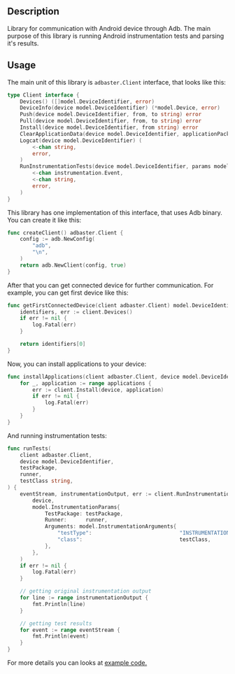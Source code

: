 ## Description

Library for communication with Android device through Adb. The main purpose of this library is running Android instrumentation tests and parsing it's results.

## Usage

The main unit of this library is `adbaster.Client` interface, that looks like this:

```go
type Client interface {
	Devices() ([]model.DeviceIdentifier, error)
	DeviceInfo(device model.DeviceIdentifier) (*model.Device, error)
	Push(device model.DeviceIdentifier, from, to string) error
	Pull(device model.DeviceIdentifier, from, to string) error
	Install(device model.DeviceIdentifier, from string) error
	ClearApplicationData(device model.DeviceIdentifier, applicationPackage string) error
	Logcat(device model.DeviceIdentifier) (
		<-chan string,
		error,
	)
	RunInstrumentationTests(device model.DeviceIdentifier, params model.InstrumentationParams) (
		<-chan instrumentation.Event,
		<-chan string,
		error,
	)
}
```

This library has one implementation of this interface, that uses Adb binary. You can create it like this:

```go
func createClient() adbaster.Client {
	config := adb.NewConfig(
		"adb",
		"\n",
	)
	return adb.NewClient(config, true)
}
```

After that you can get connected device for further communication. For example, you can get first device like this:

```go
func getFirstConnectedDevice(client adbaster.Client) model.DeviceIdentifier {
	identifiers, err := client.Devices()
	if err != nil {
		log.Fatal(err)
	}

	return identifiers[0]
}
```

Now, you can install applications to your device:

```go
func installApplications(client adbaster.Client, device model.DeviceIdentifier, applications ...string) {
	for _, application := range applications {
		err := client.Install(device, application)
		if err != nil {
			log.Fatal(err)
		}
	}
}
```

And running instrumentation tests:

```go
func runTests(
	client adbaster.Client,
	device model.DeviceIdentifier,
	testPackage,
	runner,
	testClass string,
) {
	eventStream, instrumentationOutput, err := client.RunInstrumentationTests(
		device,
		model.InstrumentationParams{
			TestPackage: testPackage,
			Runner:      runner,
			Arguments: model.InstrumentationArguments{
				"testType":                            "INSTRUMENTATION",
				"class":                               testClass,
			},
		},
	)
	if err != nil {
		log.Fatal(err)
	}

	// getting original instrumentation output
	for line := range instrumentationOutput {
		fmt.Println(line)
	}

	// getting test results
	for event := range eventStream {
		fmt.Println(event)
	}
}
```

For more details you can looks at [example code.](example/main.go)